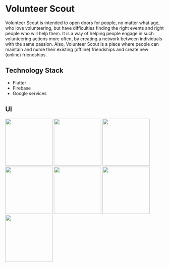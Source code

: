 # Volunteer Scout

Volunteer Scout is intended to open doors for people, no matter what age, who love volunteering, but have difficulties finding the right events and right people who will help them. It is a way of helping people engage in such volunteering actions more often, by creating a network between individuals with the same passion. Also, Volunteer Scout is a place where people can maintain and nurse their existing (offline) friendships and create new (online) friendships.
## Technology Stack
- Flutter
- Firebase
- Google services

## UI
<img src="https://user-images.githubusercontent.com/44169539/194013475-dc57f148-16ee-4186-8ed4-65b68c644c9a.jpg" width="150"/> <img src="https://user-images.githubusercontent.com/44169539/194013672-5a5cba7a-2d9c-40c4-8cbe-5c33f85dadde.jpg" width="150"/> <img src="https://user-images.githubusercontent.com/44169539/194013507-1e8d1025-a55b-4bde-9d93-cded523dffd3.jpg" width="150"/> 
<img src="https://user-images.githubusercontent.com/44169539/194016549-545a48d4-069e-432f-bbd2-671488c46078.jpg" width="150"/>
<img src="https://user-images.githubusercontent.com/44169539/194013570-d4bb155d-d0b8-4644-ae49-8e956acd074c.jpg" width="150"/> 
<img src="https://user-images.githubusercontent.com/44169539/194012952-0c4d7281-d682-41ea-b1fc-dae9dd6da94d.jpg" width="150"/>
<img src="https://user-images.githubusercontent.com/44169539/194013651-5f39e0e5-85d9-450a-bb24-edb099043818.jpg" width="150"/>

